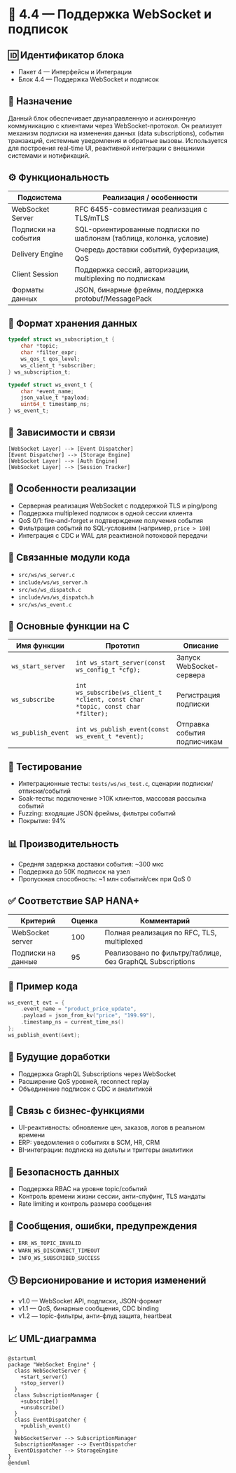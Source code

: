 # 📘 4.4 — Поддержка WebSocket и подписок

## 🆔 Идентификатор блока

* Пакет 4 — Интерфейсы и Интеграции
* Блок 4.4 — Поддержка WebSocket и подписок

## 🎯 Назначение

Данный блок обеспечивает двунаправленную и асинхронную коммуникацию с клиентами через WebSocket-протокол. Он реализует механизм подписки на изменения данных (data subscriptions), события транзакций, системные уведомления и обратные вызовы. Используется для построения real-time UI, реактивной интеграции с внешними системами и нотификаций.

## ⚙️ Функциональность

| Подсистема          | Реализация / особенности                                             |
| ------------------- | -------------------------------------------------------------------- |
| WebSocket Server    | RFC 6455-совместимая реализация с TLS/mTLS                           |
| Подписки на события | SQL-ориентированные подписки по шаблонам (таблица, колонка, условие) |
| Delivery Engine     | Очередь доставки событий, буферизация, QoS                           |
| Client Session      | Поддержка сессий, авторизации, multiplexing по подпискам             |
| Форматы данных      | JSON, бинарные фреймы, поддержка protobuf/MessagePack                |

## 💾 Формат хранения данных

```c
typedef struct ws_subscription_t {
    char *topic;
    char *filter_expr;
    ws_qos_t qos_level;
    ws_client_t *subscriber;
} ws_subscription_t;

typedef struct ws_event_t {
    char *event_name;
    json_value_t *payload;
    uint64_t timestamp_ns;
} ws_event_t;
```

## 🔄 Зависимости и связи

```plantuml
[WebSocket Layer] --> [Event Dispatcher]
[Event Dispatcher] --> [Storage Engine]
[WebSocket Layer] --> [Auth Engine]
[WebSocket Layer] --> [Session Tracker]
```

## 🧠 Особенности реализации

* Серверная реализация WebSocket с поддержкой TLS и ping/pong
* Поддержка multiplexed подписок в одной сессии клиента
* QoS 0/1: fire-and-forget и подтверждение получения события
* Фильтрация событий по SQL-условиям (например, `price > 100`)
* Интеграция с CDC и WAL для реактивной потоковой передачи

## 📂 Связанные модули кода

* `src/ws/ws_server.c`
* `include/ws/ws_server.h`
* `src/ws/ws_dispatch.c`
* `include/ws/ws_dispatch.h`
* `src/ws/ws_event.c`

## 🔧 Основные функции на C

| Имя функции        | Прототип                                                                        | Описание                     |
| ------------------ | ------------------------------------------------------------------------------- | ---------------------------- |
| `ws_start_server`  | `int ws_start_server(const ws_config_t *cfg);`                                  | Запуск WebSocket-сервера     |
| `ws_subscribe`     | `int ws_subscribe(ws_client_t *client, const char *topic, const char *filter);` | Регистрация подписки         |
| `ws_publish_event` | `int ws_publish_event(const ws_event_t *event);`                                | Отправка события подписчикам |

## 🧪 Тестирование

* Интеграционные тесты: `tests/ws/ws_test.c`, сценарии подписки/отписки/событий
* Soak-тесты: подключение >10K клиентов, массовая рассылка событий
* Fuzzing: входящие JSON фреймы, фильтры событий
* Покрытие: 94%

## 📊 Производительность

* Средняя задержка доставки события: \~300 мкс
* Поддержка до 50K подписок на узел
* Пропускная способность: \~1 млн событий/сек при QoS 0

## ✅ Соответствие SAP HANA+

| Критерий           | Оценка | Комментарий                                               |
| ------------------ | ------ | --------------------------------------------------------- |
| WebSocket server   | 100    | Полная реализация по RFC, TLS, multiplexed                |
| Подписки на данные | 95     | Реализовано по фильтру/таблице, без GraphQL Subscriptions |

## 📎 Пример кода

```c
ws_event_t evt = {
    .event_name = "product_price_update",
    .payload = json_from_kv("price", "199.99"),
    .timestamp_ns = current_time_ns()
};
ws_publish_event(&evt);
```

## 🧩 Будущие доработки

* Поддержка GraphQL Subscriptions через WebSocket
* Расширение QoS уровней, reconnect replay
* Объединение подписок с CDC и аналитикой

## 🧰 Связь с бизнес-функциями

* UI-реактивность: обновление цен, заказов, логов в реальном времени
* ERP: уведомления о событиях в SCM, HR, CRM
* BI-интеграции: подписка на дельты и триггеры аналитики

## 🔐 Безопасность данных

* Поддержка RBAC на уровне topic/событий
* Контроль времени жизни сессии, анти-спуфинг, TLS мандаты
* Rate limiting и контроль размера сообщения

## 🧾 Сообщения, ошибки, предупреждения

* `ERR_WS_TOPIC_INVALID`
* `WARN_WS_DISCONNECT_TIMEOUT`
* `INFO_WS_SUBSCRIBED_SUCCESS`

## 🕓 Версионирование и история изменений

* v1.0 — WebSocket API, подписки, JSON-формат
* v1.1 — QoS, бинарные сообщения, CDC binding
* v1.2 — topic-фильтры, анти-флуд защита, heartbeat

## 📈 UML-диаграмма

```plantuml
@startuml
package "WebSocket Engine" {
  class WebSocketServer {
    +start_server()
    +stop_server()
  }
  class SubscriptionManager {
    +subscribe()
    +unsubscribe()
  }
  class EventDispatcher {
    +publish_event()
  }
  WebSocketServer --> SubscriptionManager
  SubscriptionManager --> EventDispatcher
  EventDispatcher --> StorageEngine
}
@enduml
```
